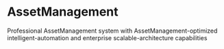 # AssetManagement
Professional AssetManagement system with AssetManagement-optimized intelligent-automation and enterprise scalable-architecture capabilities
